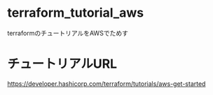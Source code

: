 # terraform_tutorial_aws
terraformのチュートリアルをAWSでためす

# チュートリアルURL
https://developer.hashicorp.com/terraform/tutorials/aws-get-started
